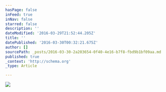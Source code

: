 ```yaml
---
hasPage: false
inFeed: true
inNav: false
starred: false
description: ''
dateModified: '2016-03-29T21:52:44.205Z'
title: ''
datePublished: '2016-03-30T00:32:21.675Z'
author: []
sourcePath: _posts/2016-03-30-2a203654-0f40-4e16-b7f8-fbd9b1bf09aa.md
published: true
_context: 'http://schema.org'
_type: Article

---
```

![](https://the-grid-user-content.s3-us-west-2.amazonaws.com/6442717d-e7d5-44d9-ac78-da6d2d6a78d7.jpg)